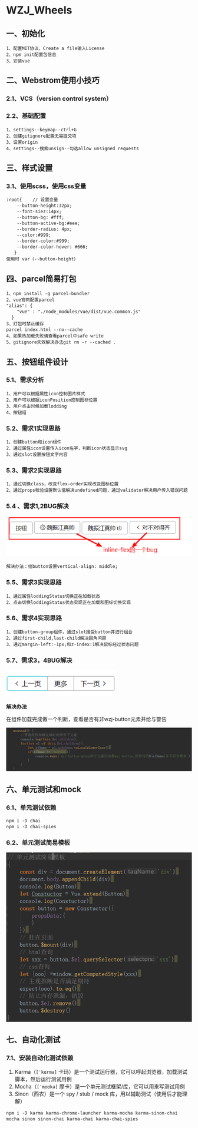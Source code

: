 # WZJ_Wheels

## 一、初始化

```
1、配置MIT协议，Create a file输入License
2、npm init配置包信息
3、安装vue
```

## 二、Webstrom使用小技巧

### 2.1、VCS（version control system）

### 2.2、基础配置

```
1、settings--keymap--ctrl+G
2、创建gitignore配置无需提交项
3、设置origin
4、settings--搜索unsign--勾选allow unsigned requests
```

## 三、样式设置

### 3.1、使用scss，使用css变量

```
:root{    // 设置变量
    --button-height:32px;
    --font-siez:14px;
    --button-bg: #fff;
    --button-active-bg:#eee;
    --border-radius: 4px;
    --color:#999;
    --border-color:#999;
    --border-color-hover: #666;
   }
使用时 var（--button-height）
```

## 四、parcel简易打包

```
1、npm install -g parcel-bundler
2、vue官网配置parcel
"alias": {
    "vue" : "./node_modules/vue/dist/vue.common.js"
  }
3、打包时禁止缓存
parcel index.html --no--cache
4、如果热加载失败请查看parcel中safe write
5、gitignore失效解决办法git rm -r --cached .
```

## 五、按钮组件设计

### 5.1、需求分析

```
1、用户可以根据属性icon控制图片样式
2、用户可以根据iconPosition控制图标位置
3、用户点击时候加载lodding
4、按钮组
```

### 5.2、需求1实现思路

```
1、创建button和icon组件
2、通过属性icon设置传入icon名字，判断icon状态显示svg
3、通过slot设置按钮文字内容
```

### 5.3、需求2实现思路

```
1、通过切换class，改变flex-order实现改变图标位置
2、通过props校验设置默认值解决undefined问题，通过validator解决用户传入错误问题
```

### 5.4 、需求1,2BUG解决

![](./readmeImg/inline-flexBUG.png)

```
解决办法：给button设置vertical-align: middle;
```

### 5.5、需求3实现思路

```
1、通过属性loddingStatus切换正在加载状态
2、点击切换loddingStatus状态实现正在加载和图标切换实现
```

### 5.6、需求4实现思路

```
1、创建button-group组件，通过slot接受button并进行组合
2、通过first-child,last-child解决圆角问题
3、通过margin-left:-1px;和z-index:1解决鼠标经过状态问题
```

### 5.7、需求3，4BUG解决

![](./readmeImg/wzj-button-groupBUG.png)

**解决办法**

在组件加载完成做一个判断，查看是否有非wzj-button元素并给与警告

![](./readmeImg/wzj-button-group解决办法.png)

## 六、单元测试和mock

### 6.1、单元测试依赖

```
npm i -D chai
npm i -D chai-spies
```

### 6.2、单元测试简易模板

![](./readmeImg/单元测试简易模板.png)

## 七、自动化测试

### 7.1、安装自动化测试依赖

1. Karma（`[ˈkɑrmə]` 卡玛）是一个测试运行器，它可以呼起浏览器，加载测试脚本，然后运行测试用例
2. Mocha（`[ˈmoʊkə]` 摩卡）是一个单元测试框架/库，它可以用来写测试用例
3. Sinon（西农）是一个 spy / stub / mock 库，用以辅助测试（使用后才能理解）

```
npm i -D karma karma-chrome-launcher karma-mocha karma-sinon-chai mocha sinon sinon-chai karma-chai karma-chai-spies
```





